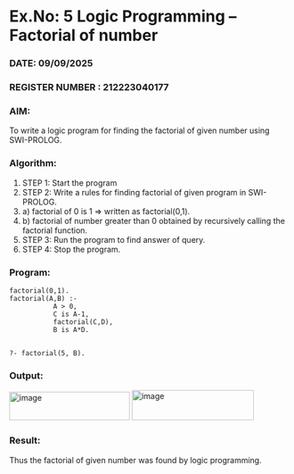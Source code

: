 # Ex.No: 5   Logic Programming – Factorial of number   
### DATE: 09/09/2025                                                                           
### REGISTER NUMBER : 212223040177
### AIM: 
To  write  a logic program for finding the factorial of given number using SWI-PROLOG. 
### Algorithm:
1. STEP 1: Start the program
2. STEP 2:  Write a rules for finding factorial of given program in SWI-PROLOG.
3.   a)	factorial of 0 is 1 => written as factorial(0,1).
4.   b)	factorial of number greater than 0 obtained by recursively calling the factorial    function.
5. STEP 3: Run the program  to find answer of  query.
6. STEP 4: Stop the program.

### Program:
```
factorial(0,1).
factorial(A,B) :-  
           A > 0, 
           C is A-1,
           factorial(C,D),
           B is A*D.


?- factorial(5, B).
```


### Output:

<img width="216" height="51" alt="image" src="https://github.com/user-attachments/assets/e6dce559-4a11-44f6-acf9-973bc88987ae" />
<img width="219" height="54" alt="image" src="https://github.com/user-attachments/assets/7e1d0e94-476d-4489-996d-458c217fd219" />


### Result:
Thus the factorial of given number was found by logic programming. 
